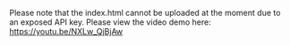 Please note that the index.html cannot be uploaded at the moment due to an exposed API key. Please view the video demo here: https://youtu.be/NXLw_QjBjAw
